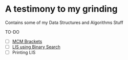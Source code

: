 # A testimony to my grinding

Contains some of my Data Structures and Algorithms Stuff


TO-DO

- [ ] [MCM Brackets](StriverSDESheet/MCMBrackets.cpp)
- [ ] [LIS using Binary Search](StriverSDESheet/LIS.cpp)
- [ ] Printing LIS
